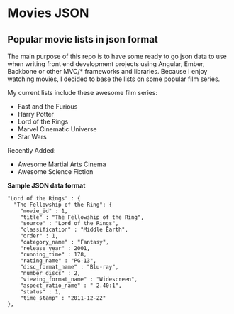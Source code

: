 # Movies JSON

## Popular movie lists in json format

The main purpose of this repo is to have some ready to go json data to use when writing 
front end development projects using Angular, Ember, Backbone or other MVC/* frameworks and libraries. Because I enjoy watching movies, I decided to base the lists on some popular film series.

My current lists include these awesome film series:

* Fast and the Furious
* Harry Potter
* Lord of the Rings
* Marvel Cinematic Universe
* Star Wars

Recently Added:

* Awesome Martial Arts Cinema
* Awesome Science Fiction

**Sample JSON data format**

	"Lord of the Rings" : {
      "The Fellowship of the Ring": {
        "movie_id" : 1,
        "title" : "The Fellowship of the Ring",
        "source" : "Lord of the Rings",
        "classification" : "Middle Earth",
        "order" : 1,
        "category_name" : "Fantasy",
        "release_year" : 2001,
        "running_time" : 178,
        "rating_name" : "PG-13",
        "disc_format_name" : "Blu-ray",
        "number_discs" : 2,
        "viewing_format_name" : "Widescreen",
        "aspect_ratio_name" : " 2.40:1",
        "status" : 1,
        "time_stamp" : "2011-12-22"
    },